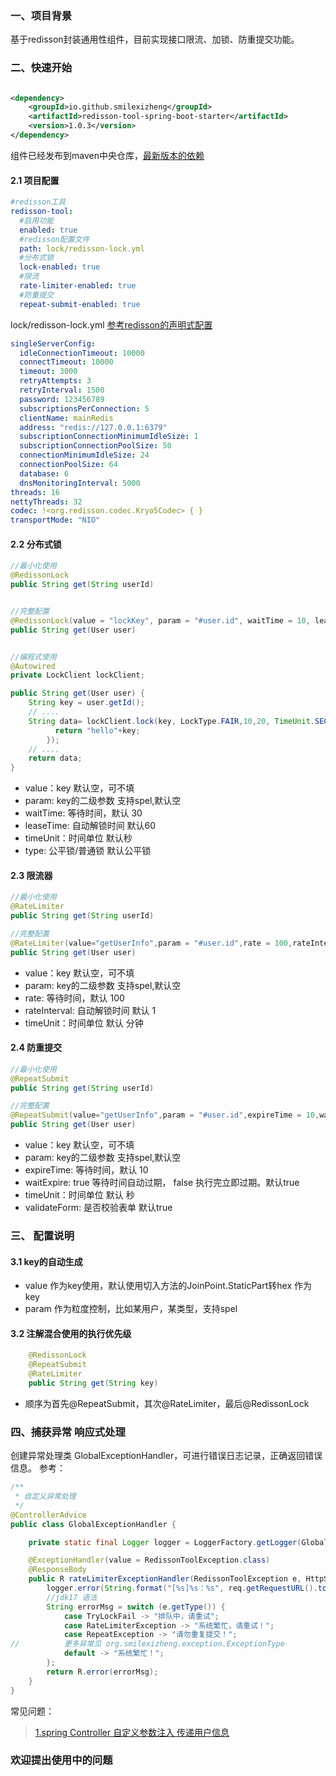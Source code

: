 ### 一、项目背景

基于redisson封装通用性组件，目前实现接口限流、加锁、防重提交功能。

### 二、快速开始

```xml

<dependency>
    <groupId>io.github.smilexizheng</groupId>
    <artifactId>redisson-tool-spring-boot-starter</artifactId>
    <version>1.0.3</version>
</dependency>
```

组件已经发布到maven中央仓库，[最新版本的依赖](https://central.sonatype.com/artifact/io.github.smilexizheng/redisson-tool-spring-boot-starter)

#### 2.1 项目配置

```yaml
#redisson工具
redisson-tool:
  #启用功能
  enabled: true
  #redisson配置文件
  path: lock/redisson-lock.yml
  #分布式锁
  lock-enabled: true
  #限流
  rate-limiter-enabled: true
  #防重提交
  repeat-submit-enabled: true
```

lock/redisson-lock.yml [参考redisson的声明式配置 ](https://github.com/redisson/redisson/wiki/2.-Configuration#22-declarative-configuration)

```yaml
singleServerConfig:
  idleConnectionTimeout: 10000
  connectTimeout: 10000
  timeout: 3000
  retryAttempts: 3
  retryInterval: 1500
  password: 123456789
  subscriptionsPerConnection: 5
  clientName: mainRedis
  address: "redis://127.0.0.1:6379"
  subscriptionConnectionMinimumIdleSize: 1
  subscriptionConnectionPoolSize: 50
  connectionMinimumIdleSize: 24
  connectionPoolSize: 64
  database: 6
  dnsMonitoringInterval: 5000
threads: 16
nettyThreads: 32
codec: !<org.redisson.codec.Kryo5Codec> { }
transportMode: "NIO"
```

#### 2.2 分布式锁

```java
//最小化使用
@RedissonLock
public String get(String userId)


//完整配置
@RedissonLock(value = "lockKey", param = "#user.id", waitTime = 10, leaseTime = 30, type = LockType.FAIR, timeUnit = TimeUnit.SECONDS)
public String get(User user)


//编程式使用
@Autowired 
private LockClient lockClient;

public String get(User user) {  
    String key = user.getId();
    // ....
    String data= lockClient.lock(key, LockType.FAIR,10,20, TimeUnit.SECONDS,()->{               
          return "hello"+key;
        });
    // ....
    return data;
}

```
* value：key 默认空，可不填
* param: key的二级参数 支持spel,默认空 
* waitTime: 等待时间，默认 30
* leaseTime: 自动解锁时间 默认60
* timeUnit：时间单位 默认秒
* type: 公平锁/普通锁 默认公平锁


#### 2.3 限流器

```java
//最小化使用
@RateLimiter
public String get(String userId)

//完整配置
@RateLimiter(value="getUserInfo",param = "#user.id",rate = 100,rateInterval = 1 ,timeUnit = TimeUnit.MINUTES)
public String get(User user)
```
* value：key 默认空，可不填
* param: key的二级参数 支持spel,默认空
* rate: 等待时间，默认 100
* rateInterval: 自动解锁时间 默认 1
* timeUnit：时间单位 默认 分钟

#### 2.4 防重提交

```java
//最小化使用
@RepeatSubmit
public String get(String userId)

//完整配置
@RepeatSubmit(value="getUserInfo",param = "#user.id",expireTime = 10,waitExpire = true,validateForm=true,timeUnit = TimeUnit.SECONDS)
public String get(User user)
```
* value：key 默认空，可不填
* param: key的二级参数 支持spel,默认空
* expireTime: 等待时间，默认 10
* waitExpire: true 等待时间自动过期， false 执行完立即过期。默认true
* timeUnit：时间单位 默认 秒
* validateForm: 是否校验表单 默认true

###  三、 配置说明
#### 3.1 key的自动生成
- value 作为key使用，默认使用切入方法的JoinPoint.StaticPart转hex 作为key
- param 作为粒度控制，比如某用户，某类型，支持spel

#### 3.2 注解混合使用的执行优先级
```java    
    @RedissonLock
    @RepeatSubmit
    @RateLimiter
    public String get(String key)
```

- 顺序为首先@RepeatSubmit，其次@RateLimiter，最后@RedissonLock 

### 四、捕获异常 响应式处理
创建异常处理类 GlobalExceptionHandler，可进行错误日志记录，正确返回错误信息。
参考：

```java
/**
 * 自定义异常处理
 */
@ControllerAdvice
public class GlobalExceptionHandler {

    private static final Logger logger = LoggerFactory.getLogger(GlobalExceptionHandler.class);

    @ExceptionHandler(value = RedissonToolException.class)
    @ResponseBody
    public R rateLimiterExceptionHandler(RedissonToolException e, HttpServletRequest req) {
        logger.error(String.format("[%s]%s：%s", req.getRequestURL().toString(), e.getType().toString(), e.getMessage()));
        //jdk17 语法
        String errorMsg = switch (e.getType()) {
            case TryLockFail -> "排队中，请重试";
            case RateLimiterException -> "系统繁忙，请重试！";
            case RepeatException -> "请勿重复提交！";
//          更多异常见 org.smilexizheng.exception.ExceptionType 
            default -> "系统繁忙！";
        };
        return R.error(errorMsg);
    }
}
```

常见问题：
> [1.spring Controller 自定义参数注入 传递用户信息](https://blog.csdn.net/qq_32698323/article/details/131598162)






### 欢迎提出使用中的问题






